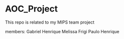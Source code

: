 # AOC_Project
This repo is related to my MIPS team project

members:
Gabriel Henrique
Melissa Frigi
Paulo Henrique
